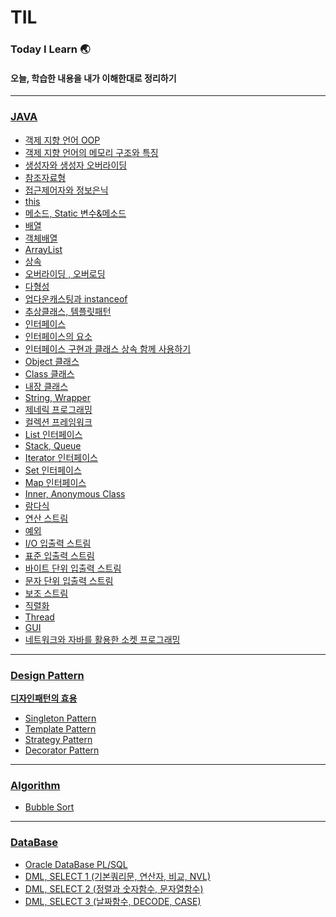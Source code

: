# TIL
### Today I Learn 🌏
#### 오늘, 학습한 내용을 내가 이해한대로 정리하기
--------------   

### [JAVA](https://github.com/6161990/TIL/tree/main/Java/README.md)   
* [객제 지향 언어 OOP](https://github.com/6161990/TIL/blob/main/Java/Object-Oriented%20Programming(OOP).md)
* [객제 지향 언어의 메모리 구조와 특징](https://github.com/6161990/TIL/blob/main/Java/OOP%20Memory.md)
* [생성자와 생성자 오버라이딩](https://github.com/6161990/TIL/blob/main/Java/Constructor(Overroding).md)
* [참조자료형](https://github.com/6161990/TIL/blob/main/Java/Reference.md)
* [접근제어자와 정보은닉](https://github.com/6161990/TIL/blob/main/Java/Information%20Hiding.md)
* [this](https://github.com/6161990/TIL/blob/main/Java/This.md)
* [메소드, Static 변수&메소드](https://github.com/6161990/TIL/blob/main/Java/Static.md)
* [배열](https://github.com/6161990/TIL/blob/main/Java/Array.md)
* [객체배열](https://github.com/6161990/TIL/blob/main/Java/Object%20Array.md)
* [ArrayList](https://github.com/6161990/TIL/blob/main/Java/Array%20List.md)
* [상속](https://github.com/6161990/TIL/blob/main/Java/Inheritance.md)
* [오버라이딩 , 오버로딩](https://github.com/6161990/TIL/blob/main/Java/Overriding%2C%20Overroading.md)
* [다형성](https://github.com/6161990/TIL/blob/main/Java/Polymorphism.md)
* [업다운캐스팅과 instanceof](https://github.com/6161990/TIL/blob/main/Java/UpDownCasting%2C%20instanceof.md)
* [추상클래스, 템플릿패턴](https://github.com/6161990/TIL/blob/main/Java/Abstract%2C%20Template.md)
* [인터페이스](https://github.com/6161990/TIL/blob/main/Java/Interface.md)
* [인터페이스의 요소](https://github.com/6161990/TIL/blob/main/Java/Interface%20Elements.md)
* [인터페이스 구현과 클래스 상속 함께 사용하기](https://github.com/6161990/TIL/blob/main/Java/Interface%20and%20Inheritance.md)
* [Object 클래스](https://github.com/6161990/TIL/blob/main/Java/Object%20Class.md)
* [Class 클래스](https://github.com/6161990/TIL/blob/main/Java/Class.md)
* [내장 클래스](https://github.com/6161990/TIL/blob/main/Java/%EB%82%B4%EC%9E%A5%ED%81%B4%EB%9E%98%EC%8A%A4.md)
* [String, Wrapper](https://github.com/6161990/TIL/blob/main/Java/String%2C%20Wrapper%20Class.md)
* [제네릭 프로그래밍](https://github.com/6161990/TIL/blob/main/Java/Generic%20Programming.md)
* [컬렉션 프레임워크](https://github.com/6161990/TIL/blob/main/Java/Collection%20Framework.md)
* [List 인터페이스](https://github.com/6161990/TIL/blob/main/Java/List%20Interface.md)
* [Stack, Queue](https://github.com/6161990/TIL/blob/main/Java/Stack%2C%20Queue.md)
* [Iterator 인터페이스](https://github.com/6161990/TIL/blob/main/Java/List%20Interface.md)
* [Set 인터페이스](https://github.com/6161990/TIL/blob/main/Java/Set%20Interface.md)
* [Map 인터페이스](https://github.com/6161990/TIL/blob/main/Java/Map%20Interface.md)
* [Inner, Anonymous Class](https://github.com/6161990/TIL/blob/main/Java/Inner%20Class.md)
* [람다식](https://github.com/6161990/TIL/blob/main/Java/Lambda%20Expression.md)
* [연산 스트림](https://github.com/6161990/TIL/blob/main/Java/Stream.md)
* [예외](https://github.com/6161990/TIL/blob/main/Java/Exception.md)
* [I/O 입출력 스트림](https://github.com/6161990/TIL/blob/main/Java/IO%20Stream.md)
* [표준 입출력 스트림](https://github.com/6161990/TIL/blob/main/Java/Standard%20InputOutput%20Stream.md)
* [바이트 단위 입출력 스트림](https://github.com/6161990/TIL/blob/main/Java/Byte%20IO%20Stream.md)
* [문자 단위 입출력 스트림](https://github.com/6161990/TIL/blob/main/Java/String%20IO%20Stream.md)
* [보조 스트림](https://github.com/6161990/TIL/blob/main/Java/Decorator%20Stream.md)
* [직렬화](https://github.com/6161990/TIL/blob/main/Java/Serialization.md)
* [Thread](https://github.com/6161990/TIL/blob/main/Java/Thread.md)
* [GUI](https://github.com/6161990/TIL/blob/main/Java/Graphic%20User%20Interface.md)
* [네트워크와 자바를 활용한 소켓 프로그래밍](https://github.com/6161990/TIL/blob/main/Java/%EB%84%A4%ED%8A%B8%EC%9B%8C%ED%81%AC%EC%99%80%20%EC%9E%90%EB%B0%94%EB%A5%BC%20%ED%99%9C%EC%9A%A9%ED%95%9C%20Socket%20Programming.md)

--------------   

### [Design Pattern](https://github.com/6161990/TIL/tree/main/DesignPattern)  
**[디자인패턴의 효용](https://github.com/6161990/TIL/blob/main/DesignPattern/README.md)**
* [Singleton Pattern](https://github.com/6161990/TIL/blob/main/DesignPattern/Singleton%20Pattern.md)
* [Template Pattern](https://github.com/6161990/TIL/blob/main/DesignPattern/Template%20Pattern.md)
* [Strategy Pattern](https://github.com/6161990/TIL/blob/main/DesignPattern/Strategy%20Pattern.md)
* [Decorator Pattern](https://github.com/6161990/TIL/blob/main/DesignPattern/Decorator%20Pattern.md)


---

### [Algorithm](https://github.com/6161990/TIL/tree/main/Algorithm)
* [Bubble Sort](https://github.com/6161990/TIL/blob/main/Algorithm/Bubble%20Sort.md)

---

### [DataBase](https://github.com/6161990/TIL/tree/main/DataBase)   
* [Oracle DataBase PL/SQL](https://github.com/6161990/TIL/blob/main/DataBase/Oracle%20SQL%20DataBase%2011g%20PL.md)
* [DML, SELECT 1 (기본쿼리문, 연산자, 비교, NVL)](https://github.com/6161990/TIL/blob/main/DataBase/DML(Data%20Manipulation%20Language(%EB%8D%B0%EC%9D%B4%ED%84%B0%20%EC%A1%B0%EC%9E%91%EC%96%B4)).md)
* [DML, SELECT 2 (정렬과 숫자함수, 문자열함수)](https://github.com/6161990/TIL/blob/main/DataBase/DML(Data%20Manipulation%20Language(%EB%8D%B0%EC%9D%B4%ED%84%B0%20%EC%A1%B0%EC%9E%91%EC%96%B4))2.md)
* [DML, SELECT 3 (날짜함수, DECODE, CASE)](https://github.com/6161990/TIL/blob/main/DataBase/DML(Data%20Manipulation%20Language(%EB%8D%B0%EC%9D%B4%ED%84%B0%20%EC%A1%B0%EC%9E%91%EC%96%B4))%203.md)
